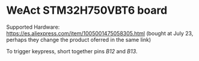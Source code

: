 # WeAct STM32H750VBT6 board

Supported Hardware: <https://es.aliexpress.com/item/1005001475058305.html> (bought at July 23, perhaps they change the product oferred in the same link)

To trigger keypress, short together pins *B12* and *B13*.
